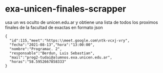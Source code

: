 # exa-unicen-finales-scrapper
usa un ws oculto de unicen.edu.ar y obtiene una lista de todos los proximos finales de la facultad de exactas en formato json

```
{
  "id":115,"meet":"https:\\meet.google.com\ntk-vcxj-vry",
  "fecha":"2021-08-13","hora":"13:00:00",
  "nombre":"Programac. 2",
  "responsable":"Berdun, Luis Sebastian",
  "mail":"prog2-tudai@alumnos.exa.unicen.edu.ar",
  "horas":"58.5952667858333"
}
```
